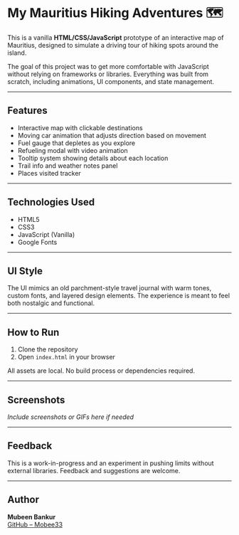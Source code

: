 # My Mauritius Hiking Adventures 🗺️

This is a vanilla **HTML/CSS/JavaScript** prototype of an interactive map of Mauritius, designed to simulate a driving tour of hiking spots around the island.

The goal of this project was to get more comfortable with JavaScript without relying on frameworks or libraries. Everything was built from scratch, including animations, UI components, and state management.

---

## Features

- Interactive map with clickable destinations
- Moving car animation that adjusts direction based on movement
- Fuel gauge that depletes as you explore
- Refueling modal with video animation
- Tooltip system showing details about each location
- Trail info and weather notes panel
- Places visited tracker

---

## Technologies Used

- HTML5
- CSS3
- JavaScript (Vanilla)
- Google Fonts

---

## UI Style

The UI mimics an old parchment-style travel journal with warm tones, custom fonts, and layered design elements. The experience is meant to feel both nostalgic and functional.

---

## How to Run

1. Clone the repository
2. Open `index.html` in your browser

All assets are local. No build process or dependencies required.

---

## Screenshots

*Include screenshots or GIFs here if needed*

---

## Feedback

This is a work-in-progress and an experiment in pushing limits without external libraries. Feedback and suggestions are welcome.

---

## Author

**Mubeen Bankur**  
[GitHub – Mobee33](https://github.com/Mobee33)
